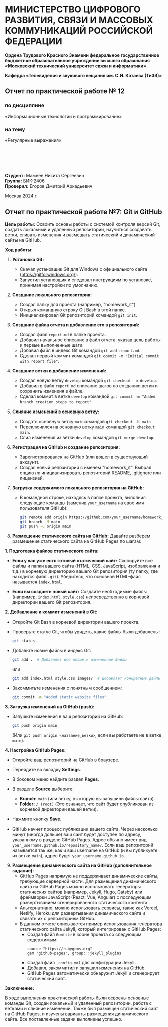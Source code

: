 # МИНИСТЕРСТВО ЦИФРОВОГО РАЗВИТИЯ, СВЯЗИ И МАССОВЫХ КОММУНИКАЦИЙ РОССИЙСКОЙ ФЕДЕРАЦИИ

**Ордена Трудового Красного Знамени федеральное государственное бюджетное образовательное учреждение высшего образования
«Московский технический университет связи и информатики»**

**Кафедра «Телевидения и звукового вещания им. С.И. Катаева (ТиЗВ)»**


## Отчет по практической работе № 12

### по дисциплине
«Информационные технологии и программирование»

### на тему
«Регулярные выражения»



<br>
<br>
<br>
<br>


**Студент:** Мамеев Никита Сергеевич  
**Группа:** БИК-2406  
**Проверил:** Егоров Дмитрий Аркадьевич



Москва 2024 г.

## Отчет по практической работе №7: Git и GitHub

**Цель работы:** Освоить основы работы с системой контроля версий Git, создать локальный и удаленный репозитории, научиться создавать ветки, сливать изменения и размещать статический и динамический сайты на GitHub.

**Ход работы:**

1. **Установка Git:**
    * Скачал установщик Git для Windows с официального сайта (https://gitforwindows.org/).
    * Запустил установщик и следовал инструкциям по установке, принимая настройки по умолчанию.

2. **Создание локального репозитория:**
    * Создал папку для проекта (например, "homework_it").
    * Открыл командную строку Git Bash в этой папке.
    * Инициализировал Git репозиторий командой `git init`.

3. **Создание файла отчета и добавление его в репозиторий:**
    * Создал файл `report.md` в папке проекта.
    * Добавил начальное описание в файл отчета, указав цель работы и первые выполненные шаги.
    * Добавил файл в индекс Git командой `git add report.md`.
    * Сделал первый коммит командой `git commit -m "Initial commit with report file"`.

4. **Создание ветки и добавление изменений:**
    * Создал новую ветку `develop` командой `git checkout -b develop`.
    * Добавил в файл `report.md` описание шагов по созданию ветки и сохранить изменеия в файле.
    * Сделал коммит в ветке `develop` командой `git commit -m "Added branch creation steps to report"`.

5. **Слияние изменений в основную ветку:**
    * Создать основную ветку `main`командой `git checkout -b main`
    * Переключился на основную ветку `main` командой `git checkout main`.
    * Слил изменения из ветки `develop` командой `git merge develop`.

6. **Регистрация на GitHub и создание репозитория:**
    * Зарегистрировался на GitHub (или вошел в существующий аккаунт).
    * Создал новый репозиторий с именем "homework_it".  Выбрал опцию *не* инициализировать репозиторий README, .gitignore или лицензией.

7. **Загрузка содержимого локального репозитория на GitHub:**
    * В командной строке, находясь в папке проекта, выполнил следующие команды (заменив `your_username` на свое имя пользователя GitHub):

        ```bash
        git remote add origin https://github.com/your_username/homework_iit.git
        git branch -M main
        git push -u origin main
        ```

8. **Размещение статического сайта на GitHub:**
    Давайте разберем размещение статического сайта на GitHub Pages по шагам:

**1. Подготовка файлов статического сайта:**

* **Если у вас уже есть готовый статический сайт:**  Скопируйте все файлы и папки вашего сайта (HTML, CSS, JavaScript, изображения и т.д.) в корневую директорию вашего Git репозитория (ту папку, где находится файл `.git`).  Убедитесь, что основной HTML-файл называется `index.html`.

* **Если вы создаете новый сайт:**  Создайте необходимые файлы (например, `index.html`, `style.css`) непосредственно в корневой директории вашего Git репозитория.

**2. Добавление и коммит изменений в Git:**

* Откройте Git Bash в корневой директории вашего проекта.

* Проверьте статус Git, чтобы увидеть, какие файлы были добавлены:
  ```bash
  git status
  ```

* Добавьте новые файлы в индекс Git:
  ```bash
  git add .  # Добавляет все новые и измененные файлы
  ```
  или
  ```bash
  git add index.html style.css images/  # Добавляет конкретные файлы и папки
  ```

* Закоммитьте изменения с понятным сообщением:
  ```bash
  git commit -m "Added static website files"
  ```

**3. Загрузка изменений на GitHub (push):**

* Запушьте изменения в ваш репозиторий на GitHub:
  ```bash
  git push origin main 
  ```
   (Или `git push origin <название_ветки>`, если вы работаете не в ветке `main`).

**4. Настройка GitHub Pages:**

* Откройте ваш репозиторий на GitHub в браузере.

* Перейдите во вкладку **Settings**.

* В боковом меню найдите раздел **Pages**.

* В разделе **Source** выберите:
    * **Branch:** `main` (или ветку, в которую вы запушили файлы сайта).
    * **Folder:** `/ (root)` (Это означает, что сайт будет опубликован из корневой директории вашей ветки).

* Нажмите кнопку **Save**.

* GitHub начнет процесс публикации вашего сайта.  Через несколько минут (иногда дольше) ваш сайт будет доступен по адресу, указанному в разделе GitHub Pages. Адрес обычно имеет вид `your_username.github.io/repository_name/`. Если ваш репозиторий называется так же, как и ваш username на GitHub (и вы публикуете из ветки `main`), адрес будет `your_username.github.io`.


9. **Размещение динамического сайта на GitHub (дополнительное задание):**
     * GitHub Pages напрямую не поддерживает динамические сайты, требующие серверной части. Для размещения динамического сайта на GitHub Pages можно использовать генераторы статических сайтов (например, Jekyll, Hugo, Gatsby) или  фреймворки JavaScript (React, Vue, Angular) с последующим развертыванием сгенерированного статического контента.  
     * Альтернативно, можно использовать сервисы, такие как Vercel, Netlify, Heroku  для развертывания динамического сайта и связать их с репозиторием GitHub.
     * В данном отчете описывается пример использования генератора статического сайта Jekyll, который интегрирован с GitHub Pages:
         * Создал файл `Gemfile` в корне проекта со следующим содержимым:
            ```
            source "https://rubygems.org"
            gem "github-pages", group: :jekyll_plugins
            ```
         * Создал файл `_config.yml` для конфигурации Jekyll.
         * Добавил, закоммитил и запушил изменения на GitHub.
         * GitHub Pages автоматически обнаружит Jekyll и сгенерирует статический сайт.



**Заключение:**

В ходе выполнения практической работы были освоены основные команды Git, создан локальный и удаленный репозитории, работа с ветками и слияние изменений.  Также  был размещен статический сайт на GitHub Pages, и изучены варианты размещения динамического сайта. Все поставленные задачи выполнены успешно.

